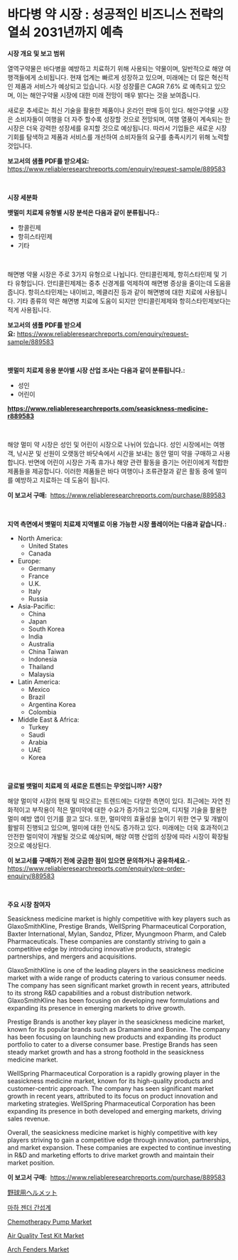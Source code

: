 <p><h1>바다병 약 시장 : 성공적인 비즈니스 전략의 열쇠 2031년까지 예측</h1></p><p><strong>시장 개요 및 보고 범위</strong></p>
<p><p>열역구약물은 바다병을 예방하고 치료하기 위해 사용되는 약물이며, 일반적으로 해양 여행객들에게 소비됩니다. 현재 업계는 빠르게 성장하고 있으며, 미래에는 더 많은 혁신적인 제품과 서비스가 예상되고 있습니다. 시장 성장률은 CAGR 7.6% 로 예측되고 있으며, 이는 해안구약물 시장에 대한 미래 전망이 매우 밝다는 것을 보여줍니다.</p><p>새로운 추세로는 최신 기술을 활용한 제품이나 온라인 판매 등이 있다. 해안구약물 시장은 소비자들이 여행을 더 자주 할수록 성장할 것으로 전망되며, 여행 열풍이 계속되는 한 시장은 더욱 강력한 성장세를 유지할 것으로 예상됩니다. 따라서 기업들은 새로운 시장 기회를 탐색하고 제품과 서비스를 개선하여 소비자들의 요구를 충족시키기 위해 노력할 것입니다.</p></p>
<p><strong>보고서의 샘플 PDF를 받으세요:</strong> <a href="https://www.reliableresearchreports.com/enquiry/request-sample/889583">https://www.reliableresearchreports.com/enquiry/request-sample/889583</a></p>
<p>&nbsp;</p>
<p><strong>시장 세분화</strong></p>
<p><strong>뱃멀미 치료제 유형별 시장 분석은 다음과 같이 분류됩니다.:</strong></p>
<p><ul><li>항콜린제</li><li>항히스타민제</li><li>기타</li></ul></p>
<p>&nbsp;</p>
<p><p>해면병 약물 시장은 주로 3가지 유형으로 나뉩니다. 안티콜린제제, 항히스타민제 및 기타 유형입니다. 안티콜린제제는 중추 신경계를 억제하여 해면병 증상을 줄이는데 도움을 줍니다. 항히스타민제는 내이비고, 메클리진 등과 같이 해면병에 대한 치료에 사용됩니다. 기타 종류의 약은 해면병 치료에 도움이 되지만 안티콜린제제와 항히스타민제보다는 적게 사용됩니다.</p></p>
<p><strong>보고서의 샘플 PDF를 받으세요:</strong>&nbsp;<a href="https://www.reliableresearchreports.com/enquiry/request-sample/889583">https://www.reliableresearchreports.com/enquiry/request-sample/889583</a></p>
<p>&nbsp;</p>
<p><strong> 뱃멀미 치료제 응용 분야별 시장 산업 조사는 다음과 같이 분류됩니다.:</strong></p>
<p><ul><li>성인</li><li>어린이</li></ul></p>
<p><strong><a href="https://www.reliableresearchreports.com/seasickness-medicine-r889583">https://www.reliableresearchreports.com/seasickness-medicine-r889583</a></strong></p>
<p>&nbsp;</p>
<p><p>해양 멀미 약 시장은 성인 및 어린이 시장으로 나뉘어 있습니다. 성인 시장에서는 여행객, 낚시꾼 및 선원이 오랫동안 바닷속에서 시간을 보내는 동안 멀미 약을 구매하고 사용합니다. 반면에 어린이 시장은 가족 휴가나 해양 관련 활동을 즐기는 어린이에게 적합한 제품들을 제공합니다. 이러한 제품들은 바다 여행이나 조류관찰과 같은 활동 중에 멀미를 예방하고 치료하는 데 도움이 됩니다.</p></p>
<p><strong>이 보고서 구매:</strong>&nbsp; <a href="https://www.reliableresearchreports.com/purchase/889583">https://www.reliableresearchreports.com/purchase/889583</a></p>
<p>&nbsp;</p>
<p><strong>지역 측면에서 뱃멀미 치료제 지역별로 이용 가능한 시장 플레이어는 다음과 같습니다.:</strong></p>
<p><ul>
    <li>
        North America:
        <ul>
            <li>United States</li>
            <li>Canada</li>
        </ul>
    </li>
    <li>
        Europe:
        <ul>
            <li>Germany</li>
            <li>France</li>
            <li>U.K.</li>
            <li>Italy</li>
            <li>Russia</li>
        </ul>
    </li>
    <li>
        Asia-Pacific:
        <ul>
            <li>China</li>
            <li>Japan</li>
            <li>South Korea</li>
            <li>India</li>
            <li>Australia</li>
            <li>China Taiwan</li>
            <li>Indonesia</li>
            <li>Thailand</li>
            <li>Malaysia</li>
        </ul>
    </li>
    <li>
        Latin America:
        <ul>
            <li>Mexico</li>
            <li>Brazil</li>
            <li>Argentina Korea</li>
            <li>Colombia</li>
        </ul>
    </li>
    <li>
        Middle East & Africa:
        <ul>
            <li>Turkey</li>
            <li>Saudi</li>
            <li>Arabia</li>
            <li>UAE</li>
            <li>Korea</li>
        </ul>
    </li>
    </ul></p>
<p>&nbsp;</p>
<p><strong>글로벌 뱃멀미 치료제 의 새로운 트렌드는 무엇입니까? 시장?</strong></p>
<p><p>해양 멀미약 시장의 현재 및 떠오르는 트렌드에는 다양한 측면이 있다. 최근에는 자연 친화적이고 부작용이 적은 멀미약에 대한 수요가 증가하고 있으며, 디지털 기술을 활용한 멀미 예방 앱이 인기를 끌고 있다. 또한, 멀미약의 효율성을 높이기 위한 연구 및 개발이 활발히 진행되고 있으며, 멀미에 대한 인식도 증가하고 있다. 미래에는 더욱 효과적이고 안전한 멀미약이 개발될 것으로 예상되며, 해양 여행 산업의 성장에 따라 시장이 확장될 것으로 예상된다.</p></p>
<p><strong>이 보고서를 구매하기 전에 궁금한 점이 있으면 문의하거나 공유하세요.</strong>- <a href="https://www.reliableresearchreports.com/enquiry/pre-order-enquiry/889583">https://www.reliableresearchreports.com/enquiry/pre-order-enquiry/889583</a></p>
<p>&nbsp;</p>
<p><strong>주요 시장 참여자</strong></p>
<p><p>Seasickness medicine market is highly competitive with key players such as GlaxoSmithKline, Prestige Brands, WellSpring Pharmaceutical Corporation, Baxter International, Mylan, Sandoz, Pfizer, Myungmoon Pharm, and Caleb Pharmaceuticals. These companies are constantly striving to gain a competitive edge by introducing innovative products, strategic partnerships, and mergers and acquisitions.</p><p>GlaxoSmithKline is one of the leading players in the seasickness medicine market with a wide range of products catering to various consumer needs. The company has seen significant market growth in recent years, attributed to its strong R&D capabilities and a robust distribution network. GlaxoSmithKline has been focusing on developing new formulations and expanding its presence in emerging markets to drive growth.</p><p>Prestige Brands is another key player in the seasickness medicine market, known for its popular brands such as Dramamine and Bonine. The company has been focusing on launching new products and expanding its product portfolio to cater to a diverse consumer base. Prestige Brands has seen steady market growth and has a strong foothold in the seasickness medicine market.</p><p>WellSpring Pharmaceutical Corporation is a rapidly growing player in the seasickness medicine market, known for its high-quality products and customer-centric approach. The company has seen significant market growth in recent years, attributed to its focus on product innovation and marketing strategies. WellSpring Pharmaceutical Corporation has been expanding its presence in both developed and emerging markets, driving sales revenue.</p><p>Overall, the seasickness medicine market is highly competitive with key players striving to gain a competitive edge through innovation, partnerships, and market expansion. These companies are expected to continue investing in R&D and marketing efforts to drive market growth and maintain their market position.</p></p>
<p><strong>이 보고서 구매:</strong>&nbsp;&nbsp;<a href="https://www.reliableresearchreports.com/purchase/889583">https://www.reliableresearchreports.com/purchase/889583</a></p>
<p><p><a href="https://medium.com/@attyourniture/%E9%87%8E%E7%90%83%E3%83%98%E3%83%AB%E3%83%A1%E3%83%83%E3%83%88%E3%81%AE%E5%B8%82%E5%A0%B4%E8%A6%8F%E6%A8%A1%E3%81%A8%E5%B8%82%E5%A0%B4%E5%8B%95%E5%90%91-%E5%AE%8C%E5%85%A8%E3%81%AA%E7%94%A3%E6%A5%AD%E6%A6%82%E8%A6%81-2024%E5%B9%B4%E3%81%8B%E3%82%892031%E5%B9%B4%E3%81%BE%E3%81%A7-9e8d27828b0f">野球用ヘルメット</a></p><p><a href="https://medium.com/@jesseperry626/%EB%A7%88%ED%81%AC-%EC%A0%9C%EC%9D%B8%EB%8D%94-%EA%B0%84%EC%84%AD%EA%B3%84-%EC%8B%9C%EC%9E%A5-%EA%B7%9C%EB%AA%A8-cagr-2024-2030%EB%85%84-%ED%8A%B8%EB%A0%8C%EB%93%9C-eac6975180d3">마하 젠더 간섭계</a></p><p><a href="https://www.linkedin.com/pulse/chemotherapy-pump-market-research-report-its-history-forecast-lcgnf?trackingId=vlye%2FaA6Mc16QS4cah2uog%3D%3D">Chemotherapy Pump Market</a></p><p><a href="https://github.com/pgtimber/Market-Research-Report-List-2/blob/main/air-quality-test-kit-market.md">Air Quality Test Kit Market</a></p><p><a href="https://www.linkedin.com/pulse/arch-fenders-market-size-global-industry-overview-segmentation-8e2ze?trackingId=IzBpgWqX80jaP2NMcEzR1A%3D%3D">Arch Fenders Market</a></p></p>